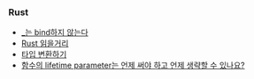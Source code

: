### Rust
* [_는 bind하지 않는다](https://blog.seulgi.kim/2018/08/rust--ownership.html)
* [Rust 읽을거리](https://blog.seulgi.kim/2018/11/rust.html)
* [타입 변환하기](https://blog.seulgi.kim/2019/05/rust-type-conversion.html)
* [함수의 lifetime parameter는 언제 써야 하고 언제 생략할 수 있나요?](https://blog.seulgi.kim/2019/12/rust-lifetime-elision.html)
